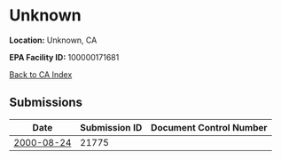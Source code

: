 # Unknown

**Location:** Unknown, CA

**EPA Facility ID:** 100000171681

[Back to CA Index](../../index.md)

## Submissions

| Date | Submission ID | Document Control Number |
|------|--------------|-------------------------|
| [2000-08-24](submissions/21775.md) | 21775 |  |
